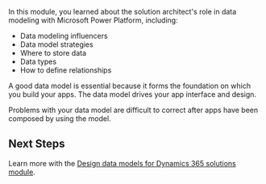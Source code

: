 In this module, you learned about the solution architect's role in data modeling with Microsoft Power Platform, including:

- Data modeling influencers
- Data model strategies
- Where to store data
- Data types
- How to define relationships

A good data model is essential because it forms the foundation on which you build your apps. The data model drives your app interface and design.

Problems with your data model are difficult to correct after apps have been composed by using the model.

## Next Steps

Learn more with the [Design data models for Dynamics 365 solutions module](/training/modules/data-models/?azure-portal=true).
